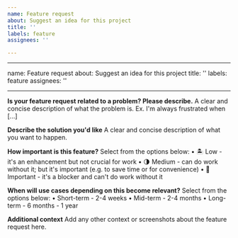 ```yaml
---
name: Feature request
about: Suggest an idea for this project
title: ''
labels: feature
assignees: ''

---
```


---
name: Feature request
about: Suggest an idea for this project
title: ''
labels: feature
assignees: ''

---

**Is your feature request related to a problem? Please describe.**
A clear and concise description of what the problem is. Ex. I'm always frustrated when [...]

**Describe the solution you'd like**
A clear and concise description of what you want to happen.

**How important is this feature?** Select from the options below:
• 🏝 Low - it's an enhancement but not crucial for work
• 🌗 Medium - can do work without it; but it's important (e.g. to save time or for convenience)
• 🌋 Important - it's a blocker and can't do work without it

**When will use cases depending on this become relevant?** Select from the options below:
• Short-term - 2-4 weeks
• Mid-term - 2-4 months
• Long-term - 6 months - 1 year

**Additional context**
Add any other context or screenshots about the feature request here.
